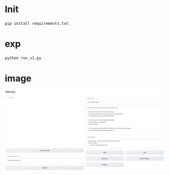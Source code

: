 # Init
```bash
pip install requirements.txt
```

# exp
```bash
python run_v1.py
```

# image
![gradio interface](images/interface.png)
